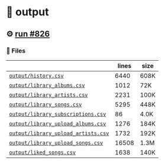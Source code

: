 # 📝  output 

## ⚙️ [run #826](https://github.com/jwenerd/ytm-dl/actions/runs/8488967373)

### 📁 Files

|                                                                         |lines|size|
|-------------------------------------------------------------------------|-----|----|
|[`output/history.csv` ](output/history.csv)                              |6440 |608K|
|[`output/library_albums.csv` ](output/library_albums.csv)                |1012 |72K |
|[`output/library_artists.csv` ](output/library_artists.csv)              |2231 |100K|
|[`output/library_songs.csv` ](output/library_songs.csv)                  |5295 |448K|
|[`output/library_subscriptions.csv` ](output/library_subscriptions.csv)  |86   |4.0K|
|[`output/library_upload_albums.csv` ](output/library_upload_albums.csv)  |1276 |184K|
|[`output/library_upload_artists.csv` ](output/library_upload_artists.csv)|1732 |192K|
|[`output/library_upload_songs.csv` ](output/library_upload_songs.csv)    |16508|1.3M|
|[`output/liked_songs.csv` ](output/liked_songs.csv)                      |1638 |140K|